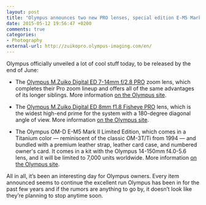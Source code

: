 ```yaml
---
layout: post
title: "Olympus announces two new PRO lenses, special edition E-M5 Mark II"
date: 2015-05-12 19:56:47 +0200
comments: true
categories: 
- Photography
external-url: http://zuikopro.olympus-imaging.com/en/
---
```


Olympus officially unveiled a lot of cool stuff today, to be released by the end of June:

* The [Olympus M.Zuiko Digital ED 7-14mm f/2.8 PRO](http://www.amazon.com/gp/product/B00WENHU6S/ref=as_li_tl?ie=UTF8&camp=1789&creative=390957&creativeASIN=B00WENHU6S&linkCode=as2&tag=analogsens-20&linkId=JQROAH3T66ZEJ4WE) zoom lens, which completes their Pro zoom lineup and offers all of the same advantages of its longer siblings. More information [on the Olympus site](http://www.olympus-global.com/en/news/2015a/nr150512zuikoe.jsp).

* The [Olympus M.Zuiko Digital ED 8mm f1.8 Fisheye PRO](http://www.amazon.com/gp/product/B00WENHV2G/ref=as_li_tl?ie=UTF8&camp=1789&creative=390957&creativeASIN=B00WENHV2G&linkCode=as2&tag=analogsens-20&linkId=VNLIKW4Q4GXAOPH2) lens, which is the widest high-end prime for the system with a 180-degree diagonal angle of view. More information [on the Olympus site](http://www.olympus-global.com/en/news/2015a/nr150512fisheyee.jsp).

* The Olympus OM-D E-M5 Mark II Limited Edition, which comes in a Titanium color — reminiscent of the classic OM-3T/Ti from 1994 — and bundled with a premium leather strap, leather card case, and numbered owner's card. It comes in a kit with the Olympus 14-150mm f4.0-5.6 lens, and it will be limited to 7,000 units worldwide. More information [on the Olympus site](http://www.olympus-global.com/en/news/2015a/nr150512em5mk2e.jsp).

All in all, it’s been an interesting day for Olympus owners. Every item announced seems to continue the excellent run Olympus has been in for the past few years and if the rumors are anything to go by, it doesn’t look like they’re planning to stop anytime soon.